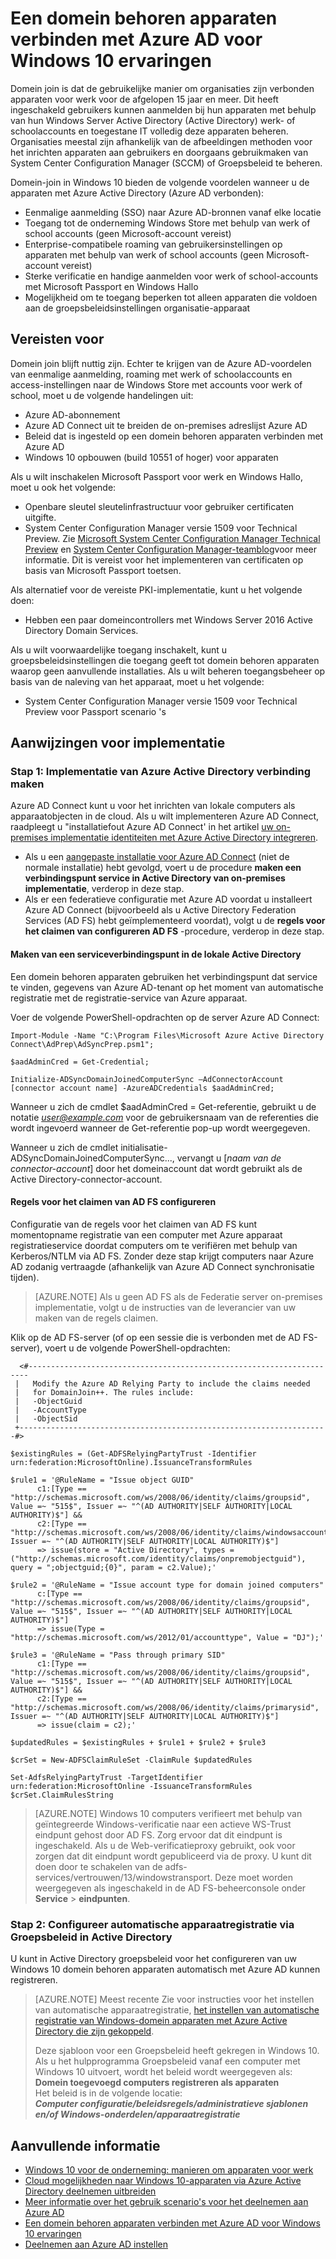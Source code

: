 <properties
    pageTitle="Een domein behoren apparaten verbinden met Azure AD voor Windows 10-ervaringen | Microsoft Azure"
    description="Dit artikel wordt uitgelegd hoe kunnen beheerders Groepsbeleid om in te schakelen apparaten moeten domein die is gekoppeld aan het netwerk voor ondernemingen configureren."
    services="active-directory"
    documentationCenter=""
    authors="femila"
    manager="swadhwa"
    editor=""
    tags="azure-classic-portal"/>

<tags
    ms.service="active-directory"
    ms.workload="identity"
    ms.tgt_pltfrm="na"
    ms.devlang="na"
    ms.topic="article"
    ms.date="09/27/2016"
    ms.author="femila"/>

# <a name="connect-domain-joined-devices-to-azure-ad-for-windows-10-experiences"></a>Een domein behoren apparaten verbinden met Azure AD voor Windows 10 ervaringen

Domein join is dat de gebruikelijke manier om organisaties zijn verbonden apparaten voor werk voor de afgelopen 15 jaar en meer. Dit heeft ingeschakeld gebruikers kunnen aanmelden bij hun apparaten met behulp van hun Windows Server Active Directory (Active Directory) werk- of schoolaccounts en toegestane IT volledig deze apparaten beheren. Organisaties meestal zijn afhankelijk van de afbeeldingen methoden voor het inrichten apparaten aan gebruikers en doorgaans gebruikmaken van System Center Configuration Manager (SCCM) of Groepsbeleid te beheren.

Domein-join in Windows 10 bieden de volgende voordelen wanneer u de apparaten met Azure Active Directory (Azure AD verbonden):

- Eenmalige aanmelding (SSO) naar Azure AD-bronnen vanaf elke locatie
- Toegang tot de onderneming Windows Store met behulp van werk of school accounts (geen Microsoft-account vereist)
- Enterprise-compatibele roaming van gebruikersinstellingen op apparaten met behulp van werk of school accounts (geen Microsoft-account vereist)
- Sterke verificatie en handige aanmelden voor werk of school-accounts met Microsoft Passport en Windows Hallo
- Mogelijkheid om te toegang beperken tot alleen apparaten die voldoen aan de groepsbeleidsinstellingen organisatie-apparaat

## <a name="prerequisites"></a>Vereisten voor

Domein join blijft nuttig zijn. Echter te krijgen van de Azure AD-voordelen van eenmalige aanmelding, roaming met werk of schoolaccounts en access-instellingen naar de Windows Store met accounts voor werk of school, moet u de volgende handelingen uit:

- Azure AD-abonnement
- Azure AD Connect uit te breiden de on-premises adreslijst Azure AD
- Beleid dat is ingesteld op een domein behoren apparaten verbinden met Azure AD
- Windows 10 opbouwen (build 10551 of hoger) voor apparaten

Als u wilt inschakelen Microsoft Passport voor werk en Windows Hallo, moet u ook het volgende:

- Openbare sleutel sleutelinfrastructuur voor gebruiker certificaten uitgifte.
- System Center Configuration Manager versie 1509 voor Technical Preview. Zie [Microsoft System Center Configuration Manager Technical Preview](https://technet.microsoft.com/library/dn965439.aspx#BKMK_TP3Update) en [System Center Configuration Manager-teamblog](http://blogs.technet.com/b/configmgrteam/archive/2015/09/23/now-available-update-for-system-center-config-manager-tp3.aspx)voor meer informatie. Dit is vereist voor het implementeren van certificaten op basis van Microsoft Passport toetsen.

Als alternatief voor de vereiste PKI-implementatie, kunt u het volgende doen:

- Hebben een paar domeincontrollers met Windows Server 2016 Active Directory Domain Services.

Als u wilt voorwaardelijke toegang inschakelt, kunt u groepsbeleidsinstellingen die toegang geeft tot domein behoren apparaten waarop geen aanvullende installaties. Als u wilt beheren toegangsbeheer op basis van de naleving van het apparaat, moet u het volgende:

- System Center Configuration Manager versie 1509 voor Technical Preview voor Passport scenario 's

## <a name="deployment-instructions"></a>Aanwijzingen voor implementatie



### <a name="step-1-deploy-azure-active-directory-connect"></a>Stap 1: Implementatie van Azure Active Directory verbinding maken

Azure AD Connect kunt u voor het inrichten van lokale computers als apparaatobjecten in de cloud. Als u wilt implementeren Azure AD Connect, raadpleegt u "installatiefout Azure AD Connect' in het artikel [uw on-premises implementatie identiteiten met Azure Active Directory integreren](active-directory-aadconnect.md#install-azure-ad-connect).

 - Als u een [aangepaste installatie voor Azure AD Connect](./connect/active-directory-aadconnect-get-started-custom.md) (niet de normale installatie) hebt gevolgd, voert u de procedure **maken een verbindingspunt service in Active Directory van on-premises implementatie**, verderop in deze stap.
 - Als er een federatieve configuratie met Azure AD voordat u installeert Azure AD Connect (bijvoorbeeld als u Active Directory Federation Services (AD FS) hebt geïmplementeerd voordat), volgt u de **regels voor het claimen van configureren AD FS** -procedure, verderop in deze stap.

#### <a name="create-a-service-connection-point-in-on-premises-active-directory"></a>Maken van een serviceverbindingspunt in de lokale Active Directory

Een domein behoren apparaten gebruiken het verbindingspunt dat service te vinden, gegevens van Azure AD-tenant op het moment van automatische registratie met de registratie-service van Azure apparaat.

Voer de volgende PowerShell-opdrachten op de server Azure AD Connect:

    Import-Module -Name "C:\Program Files\Microsoft Azure Active Directory Connect\AdPrep\AdSyncPrep.psm1";

    $aadAdminCred = Get-Credential;

    Initialize-ADSyncDomainJoinedComputerSync –AdConnectorAccount [connector account name] -AzureADCredentials $aadAdminCred;


Wanneer u zich de cmdlet $aadAdminCred = Get-referentie, gebruikt u de notatie *user@example.com* voor de gebruikersnaam van de referenties die wordt ingevoerd wanneer de Get-referentie pop-up wordt weergegeven.

Wanneer u zich de cmdlet initialisatie-ADSyncDomainJoinedComputerSync..., vervangt u [*naam van de connector-account*] door het domeinaccount dat wordt gebruikt als de Active Directory-connector-account.

#### <a name="configure-ad-fs-claim-rules"></a>Regels voor het claimen van AD FS configureren
Configuratie van de regels voor het claimen van AD FS kunt momentopname registratie van een computer met Azure apparaat registratieservice doordat computers om te verifiëren met behulp van Kerberos/NTLM via AD FS. Zonder deze stap krijgt computers naar Azure AD zodanig vertraagde (afhankelijk van Azure AD Connect synchronisatie tijden).

>[AZURE.NOTE]
Als u geen AD FS als de Federatie server on-premises implementatie, volgt u de instructies van de leverancier van uw maken van de regels claimen.

Klik op de AD FS-server (of op een sessie die is verbonden met de AD FS-server), voert u de volgende PowerShell-opdrachten:

      <#----------------------------------------------------------------------
     |   Modify the Azure AD Relying Party to include the claims needed
     |   for DomainJoin++. The rules include:
     |   -ObjectGuid
     |   -AccountType
     |   -ObjectSid
     +---------------------------------------------------------------------#>

    $existingRules = (Get-ADFSRelyingPartyTrust -Identifier urn:federation:MicrosoftOnline).IssuanceTransformRules

    $rule1 = '@RuleName = "Issue object GUID"
          c1:[Type == "http://schemas.microsoft.com/ws/2008/06/identity/claims/groupsid", Value =~ "515$", Issuer =~ "^(AD AUTHORITY|SELF AUTHORITY|LOCAL AUTHORITY)$"] &&
          c2:[Type == "http://schemas.microsoft.com/ws/2008/06/identity/claims/windowsaccountname", Issuer =~ "^(AD AUTHORITY|SELF AUTHORITY|LOCAL AUTHORITY)$"]
          => issue(store = "Active Directory", types = ("http://schemas.microsoft.com/identity/claims/onpremobjectguid"), query = ";objectguid;{0}", param = c2.Value);'

    $rule2 = '@RuleName = "Issue account type for domain joined computers"
          c:[Type == "http://schemas.microsoft.com/ws/2008/06/identity/claims/groupsid", Value =~ "515$", Issuer =~ "^(AD AUTHORITY|SELF AUTHORITY|LOCAL AUTHORITY)$"]
          => issue(Type = "http://schemas.microsoft.com/ws/2012/01/accounttype", Value = "DJ");'

    $rule3 = '@RuleName = "Pass through primary SID"
          c1:[Type == "http://schemas.microsoft.com/ws/2008/06/identity/claims/groupsid", Value =~ "515$", Issuer =~ "^(AD AUTHORITY|SELF AUTHORITY|LOCAL AUTHORITY)$"] &&
          c2:[Type == "http://schemas.microsoft.com/ws/2008/06/identity/claims/primarysid", Issuer =~ "^(AD AUTHORITY|SELF AUTHORITY|LOCAL AUTHORITY)$"]
          => issue(claim = c2);'

    $updatedRules = $existingRules + $rule1 + $rule2 + $rule3

    $crSet = New-ADFSClaimRuleSet -ClaimRule $updatedRules

    Set-AdfsRelyingPartyTrust -TargetIdentifier urn:federation:MicrosoftOnline -IssuanceTransformRules $crSet.ClaimRulesString

>[AZURE.NOTE]
Windows 10 computers verifieert met behulp van geïntegreerde Windows-verificatie naar een actieve WS-Trust eindpunt gehost door AD FS. Zorg ervoor dat dit eindpunt is ingeschakeld. Als u de Web-verificatieproxy gebruikt, ook voor zorgen dat dit eindpunt wordt gepubliceerd via de proxy. U kunt dit doen door te schakelen van de adfs-services/vertrouwen/13/windowstransport. Deze moet worden weergegeven als ingeschakeld in de AD FS-beheerconsole onder **Service** > **eindpunten**.


### <a name="step-2-configure-automatic-device-registration-via-group-policy-in-active-directory"></a>Stap 2: Configureer automatische apparaatregistratie via Groepsbeleid in Active Directory

U kunt in Active Directory groepsbeleid voor het configureren van uw Windows 10 domein behoren apparaten automatisch met Azure AD kunnen registreren.

> [AZURE.NOTE]
> Meest recente Zie voor instructies voor het instellen van automatische apparaatregistratie, [het instellen van automatische registratie van Windows-domein apparaten met Azure Active Directory die zijn gekoppeld](active-directory-conditional-access-automatic-device-registration-setup.md).
>
> Deze sjabloon voor een Groepsbeleid heeft gekregen in Windows 10. Als u het hulpprogramma Groepsbeleid vanaf een computer met Windows 10 uitvoert, wordt het beleid wordt weergegeven als: <br>
> **Domein toegevoegd computers registreren als apparaten**<br>
> Het beleid is in de volgende locatie:<br>
> ***Computer configuratie/beleidsregels/administratieve sjablonen en/of Windows-onderdelen/apparaatregistratie***


## <a name="additional-information"></a>Aanvullende informatie
* [Windows 10 voor de onderneming: manieren om apparaten voor werk](active-directory-azureadjoin-windows10-devices-overview.md)
* [Cloud mogelijkheden naar Windows 10-apparaten via Azure Active Directory deelnemen uitbreiden](active-directory-azureadjoin-user-upgrade.md)
* [Meer informatie over het gebruik scenario's voor het deelnemen aan Azure AD](active-directory-azureadjoin-deployment-aadjoindirect.md)
* [Een domein behoren apparaten verbinden met Azure AD voor Windows 10 ervaringen](active-directory-azureadjoin-devices-group-policy.md)
* [Deelnemen aan Azure AD instellen](active-directory-azureadjoin-setup.md)

